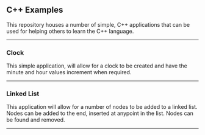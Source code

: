 C++ Examples
---------

This repository houses a number of simple, C++ applications that can be used for helping others to learn the C++ language.

- - -

### Clock
This simple application, will allow for a clock to be created and have the minute and hour values increment when required.

- - -

### Linked List
This application will allow for a number of nodes to be added to a linked list. Nodes can be added to the end, inserted at anypoint in the list. Nodes can be found and removed.

- - -